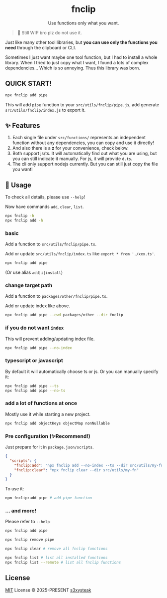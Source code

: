 <h1 align="center">fnclip</h1>

<p align="center">
Use functions only what you want.
</p>

> 🔨 Still WIP bro plz do not use it.

Just like many other tool libraries, but **you can use only the functions you need** through the clipboard or CLI.

Sometimes I just want maybe one tool function, but I had to install a whole library. When I tried to just copy what I want, I found a lots of complex dependencies... Which is so annoying. Thus this library was born.

## QUICK START!

```sh
npx fnclip add pipe
```

This will add `pipe` function to your `src/utils/fnclip/pipe.js`, add generate `src/utils/fnclip/index.js` to export it.

## ✨ Features

1. Each single file under `src/functions/` represents an independent function without any dependencies, you can copy and use it directly!
2. And also there is a **z** for your convenience, check below.
3. Both support js/ts. It will automatically find out what you are using, but you can still indicate it manually. For js, it will provide `d.ts`.
4. The cli only support nodejs currently. But you can still just copy the file you want!

## 🚀 Usage

To check all details, please use `--help`!

Now have commands `add`, `clear`, `list`.

```sh
npx fnclip -h
npx fnclip add -h
```

### basic

Add a function to `src/utils/fnclip/pipe.ts`.

Add or update `src/utils/fnclip/index.ts` like `export * from './xxx.ts'`.

```sh
npx fnclip add pipe
```

(Or use alias `add|i|install`)

### change target path

Add a function to `packages/other/fnclip/pipe.ts`.

Add or update index like above.

```sh
npx fnclip add pipe --cwd packages/other --dir fnclip
```

### if you do not want `index`

This will prevent adding/updating index file.

```sh
npx fnclip add pipe --no-index
```

### typescript or javascript

By default it will automatically choose ts or js. Or you can manually specify it:

```sh
npx fnclip add pipe --ts
npx fnclip add pipe --no-ts
```

### add a lot of functions at once

Mostly use it while starting a new project.

```sh
npx fnclip add objectKeys objectMap nonNullable
```

### Pre configuration (✨Recommend!)

Just prepare for it in `package.json/scripts`.

```json
{
  "scripts": {
    "fnclip:add": "npx fnclip add --no-index --ts --dir src/utils/my-fn",
    "fnclip:clear": "npx fnclip clear --dir src/utils/my-fn"
  }
}
```

To use it:

```sh
npm fnclip:add pipe # add pipe function
```

### ... and more!

Please refer to `--help`

```sh
npx fnclip add pipe

npx fnclip remove pipe

npx fnclip clear # remove all fnclip functions

npx fnclip list # list all installed functions
npx fnclip list --remote # list all fnclip functions
```

## License

[MIT](/LICENSE) License © 2025-PRESENT [s3xysteak](https://github.com/s3xysteak/)
